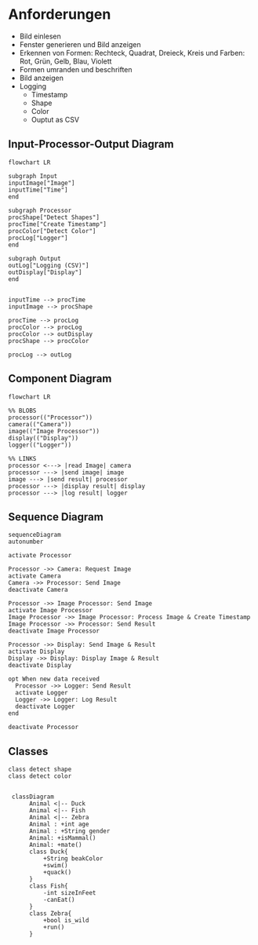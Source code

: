 
# Anforderungen
- Bild einlesen
- Fenster generieren und Bild anzeigen
- Erkennen von Formen: Rechteck, Quadrat, Dreieck, Kreis und Farben:  Rot, Grün, Gelb, Blau, Violett
- Formen umranden und beschriften
- Bild anzeigen
- Logging
  - Timestamp
  - Shape
  - Color
  - Ouptut as CSV

## Input-Processor-Output Diagram
```mermaid
flowchart LR

subgraph Input
inputImage["Image"]
inputTime["Time"]
end

subgraph Processor
procShape["Detect Shapes"]
procTime["Create Timestamp"]
procColor["Detect Color"]
procLog["Logger"]
end

subgraph Output 
outLog["Logging (CSV)"]
outDisplay["Display"]
end


inputTime --> procTime
inputImage --> procShape

procTime --> procLog
procColor --> procLog
procColor --> outDisplay
procShape --> procColor

procLog --> outLog
```

## Component Diagram

```mermaid
flowchart LR

%% BLOBS
processor(("Processor"))
camera(("Camera"))
image(("Image Processor"))
display(("Display"))
logger(("Logger"))

%% LINKS
processor <---> |read Image| camera
processor ---> |send image| image
image ---> |send result| processor
processor ---> |display result| display
processor ---> |log result| logger

```

## Sequence Diagram
```mermaid
sequenceDiagram
autonumber

activate Processor

Processor ->> Camera: Request Image
activate Camera
Camera ->> Processor: Send Image
deactivate Camera

Processor ->> Image Processor: Send Image
activate Image Processor
Image Processor ->> Image Processor: Process Image & Create Timestamp
Image Processor ->> Processor: Send Result
deactivate Image Processor

Processor ->> Display: Send Image & Result
activate Display
Display ->> Display: Display Image & Result
deactivate Display

opt When new data received
  Processor ->> Logger: Send Result
  activate Logger
  Logger ->> Logger: Log Result
  deactivate Logger
end

deactivate Processor
```


## Classes
```mermaid
class detect shape
class detect color


 classDiagram
      Animal <|-- Duck
      Animal <|-- Fish
      Animal <|-- Zebra
      Animal : +int age
      Animal : +String gender
      Animal: +isMammal()
      Animal: +mate()
      class Duck{
          +String beakColor
          +swim()
          +quack()
      }
      class Fish{
          -int sizeInFeet
          -canEat()
      }
      class Zebra{
          +bool is_wild
          +run()
      }

```